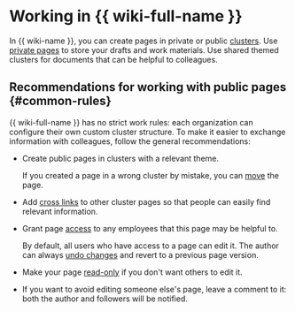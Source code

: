 # Working in {{ wiki-full-name }}

In {{ wiki-name }}, you can create pages in private or public [clusters](structure.md#clusters). Use [private pages](structure.md#personal_cluster) to store your drafts and work materials. Use shared themed clusters for documents that can be helpful to colleagues.



## Recommendations for working with public pages {#common-rules}

{{ wiki-full-name }} has no strict work rules: each organization can configure their own custom cluster structure. To make it easier to exchange information with colleagues, follow the general recommendations:

* Create public pages in clusters with a relevant theme.

   If you created a page in a wrong cluster by mistake, you can [move](page-management/move-page.md) the page.

* Add [cross links](static-markup/links.md#wiki-ref) to other cluster pages so that people can easily find relevant information.

* Grant page [access](page-management/access-setup.md) to any employees that this page may be helpful to.

   By default, all users who have access to a page can edit it. The author can always [undo changes](history.md#return-to-old) and revert to a previous page version.

* Make your page [read-only](page-management/access-setup.md#read-only) if you don't want others to edit it.

* If you want to avoid editing someone else's page, leave a comment to it: both the author and followers will be notified.